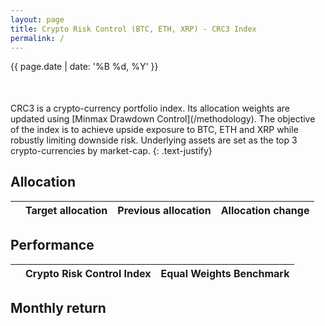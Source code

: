 ```yaml
---
layout: page
title: Crypto Risk Control (BTC, ETH, XRP) - CRC3 Index
permalink: /
---
```

{{ page.date | date: '%B %d, %Y' }}

<h6 id="crypto_index_value"></h6>
<div id="crypto_index_perf"></div>
<div id="as_of_date"></div>

<br>
CRC3 is a crypto-currency portfolio index. Its allocation weights are 
updated using [Minmax Drawdown Control](/methodology). The objective of the 
index is to achieve upside exposure to BTC, ETH and XRP while 
robustly limiting downside risk. Underlying assets are set as the top 3 
crypto-currencies by market-cap.
{: .text-justify}

## Allocation
<div id="as_of_date_alloc"></div>

<div class="alloc-container">
    <div class="alloc-table">
    <table>
    <thead>
    <tr>
      <th style="text-align: left"></th>
      <th style="text-align: left">Target allocation</th>
      <th style="text-align: left">Previous allocation</th>
      <th style="text-align: left">Allocation change</th>
    </tr>
    </thead>
    <tbody id="allocation-table">
    </tbody>
    </table>
    </div>
    <div id="alloc_folio_multi" class="alloc-pie graph"></div>
</div>

## Performance

<div id="crypto_fund_plot" class="graph"></div>

<table>
<thead>
<tr>
    <th style="text-align: left"></th>
    <th style="text-align: left">Crypto Risk Control Index</th>
    <th style="text-align: left">Equal Weights Benchmark</th>
</tr>
</thead>
<tbody id="metrics-table">
</tbody>
</table>


## Monthly return

<table id="monthly-ret-table">
<thead></thead>
<tbody></tbody>
</table>

<script>
    
main();

</script>


